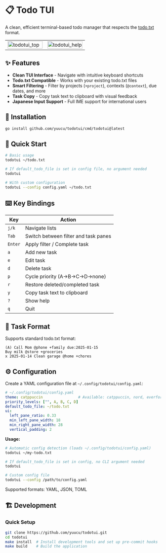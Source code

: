 # 📋 Todo TUI

A clean, efficient terminal-based todo manager that respects the [todo.txt](http://todotxt.org/) format.

<table>
<tr>
<td width="50%">
<img width="100%" alt="todotui_top" src="https://github.com/user-attachments/assets/2dcd692f-bd63-442b-af37-91197f738feb" />
</td>
<td width="50%">
<img width="100%" alt="todotui_help" src="https://github.com/user-attachments/assets/4c1965ef-5dfa-4d11-8b34-4d714569d668" />
</td>
</tr>
</table>

## ✨ Features

- **Clean TUI Interface** - Navigate with intuitive keyboard shortcuts
- **Todo.txt Compatible** - Works with your existing todo.txt files
- **Smart Filtering** - Filter by projects (`+project`), contexts (`@context`), due dates, and more
- **Task Copy** - Copy task text to clipboard with visual feedback
- **Japanese Input Support** - Full IME support for international users

## 🚀 Installation

```bash
go install github.com/yuucu/todotui/cmd/todotui@latest
```

## 🚀 Quick Start

```bash
# Basic usage
todotui ~/todo.txt

# If default_todo_file is set in config file, no argument needed
todotui

# With custom configuration
todotui --config config.yaml ~/todo.txt
```

## ⌨️ Key Bindings

| Key | Action |
|-----|--------|
| `j/k` | Navigate lists |
| `Tab` | Switch between filter and task panes |
| `Enter` | Apply filter / Complete task |
| `a` | Add new task |
| `e` | Edit task |
| `d` | Delete task |
| `p` | Cycle priority (A→B→C→D→none) |
| `r` | Restore deleted/completed task |
| `y` | Copy task text to clipboard |
| `?` | Show help |
| `q` | Quit |

## 📝 Task Format

Supports standard todo.txt format:
```
(A) Call Mom @phone +family due:2025-01-15
Buy milk @store +groceries
x 2025-01-14 Clean garage @home +chores
```

## ⚙️ Configuration

Create a YAML configuration file at `~/.config/todotui/config.yaml`:

```yaml
# ~/.config/todotui/config.yaml
theme: catppuccin                # Available: catppuccin, nord, everforest-dark, everforest-light
priority_levels: ["", A, B, C, D]
default_todo_file: ~/todo.txt
ui:
  left_pane_ratio: 0.33
  min_left_pane_width: 18
  min_right_pane_width: 28
  vertical_padding: 2
```

**Usage:**
```bash
# Automatic config detection (loads ~/.config/todotui/config.yaml)
todotui ~/my-todo.txt

# If default_todo_file is set in config, no CLI argument needed
todotui

# Custom config file
todotui --config /path/to/config.yaml
```

Supported formats: YAML, JSON, TOML

## 🏗️ Development

### Quick Setup

```bash
git clone https://github.com/yuucu/todotui.git
cd todotui
make install  # Install development tools and set up pre-commit hooks
make build    # Build the application
```


